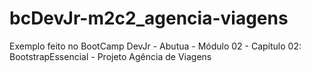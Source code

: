 # bcDevJr-m2c2_agencia-viagens
Exemplo feito no BootCamp DevJr - Abutua - Módulo 02 - Capítulo 02: BootstrapEssencial - Projeto Agência de Viagens

